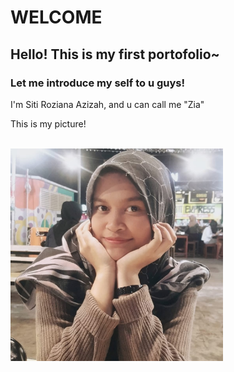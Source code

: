 # WELCOME
## Hello! This is my first portofolio~
### Let me introduce my self to u guys!
I'm Siti Roziana Azizah, and u can call me "Zia"

This is my picture!

<br>
<img width="340" src="https://github.com/RozianaAzizah/RozianaAzizah.github.io/blob/main/foto4.jpeg" />
<br>
